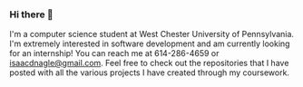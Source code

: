 ### Hi there 👋
I'm a computer science student at West Chester University of Pennsylvania. I'm extremely interested in software development and am currently looking for an internship!
You can reach me at 614-286-4659 or isaacdnagle@gmail.com.
Feel free to check out the repositories that I have posted with all the various projects I have created through my coursework.

<!--
**inagle33/inagle33** is a ✨ _special_ ✨ repository because its `README.md` (this file) appears on your GitHub profile.

Here are some ideas to get you started:

- 🔭 I’m currently working on ...
- 🌱 I’m currently learning ...
- 👯 I’m looking to collaborate on ...
- 🤔 I’m looking for help with ...
- 💬 Ask me about ...
- 📫 How to reach me: ...
- 😄 Pronouns: ...
- ⚡ Fun fact: ...
-->
